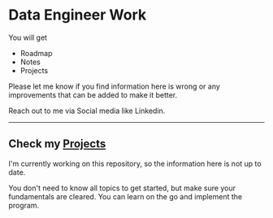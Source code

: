 # Data Engineer Work

You will get 

- Roadmap
- Notes
- Projects

Please let me know if you find information here is wrong or any improvements that can be added to make it better.

Reach out to me via Social media like Linkedin.

----------------------------------------------------
## Check my [Projects](./Projects/readme.md)
 

I'm currently working on this repository, so the information here is not up to date.

You don't need to know all topics to get started, but make sure your fundamentals are cleared. You can learn on the go and implement the program.